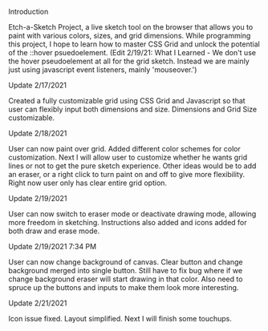 Introduction

Etch-a-Sketch Project, a live sketch tool on the browser that allows you to paint with various colors, sizes, and grid dimensions. While programming this project, I hope to learn how to master CSS Grid and unlock the potential of the ::hover psuedoelement. (Edit 2/19/21: What I Learned - We don't use the hover pseudoelement at all for the grid sketch. Instead we are mainly just using javascript event listeners, mainly 'mouseover.')

Update 2/17/2021

Created a fully customizable grid using CSS Grid and Javascript so that user can flexibly input both dimensions and size. Dimensions and Grid Size customizable.

Update 2/18/2021

User can now paint over grid. Added different color schemes for color customization. Next I will allow user to customize whether he wants grid lines or not to get the pure sketch experience. Other ideas would be to add an eraser, or a right click to turn paint on and off to give more flexibility. Right now user only has clear entire grid option.

Update 2/19/2021

User can now switch to eraser mode or deactivate drawing mode, allowing more freedom in sketching. Instructions also added and icons added for both draw and erase mode.

Update 2/19/2021 7:34 PM

User can now change background of canvas. Clear button and change background merged into single button. Still have to fix bug where if we change background eraser will start drawing in that color. Also need to spruce up the buttons and inputs to make them look more interesting.

Update 2/21/2021

Icon issue fixed. Layout simplified. Next I will finish some touchups.